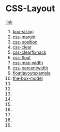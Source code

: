 # CSS-Layout
[link](http://learnlayout.com/)
1. [box-sizing](https://thuongphv2312.github.io/CSS-Layout/box-sizing/box-sizing)
2. [css-margin](https://thuongphv2312.github.io/CSS-Layout/css-margin/marginproperty)
3. [css-position](https://thuongphv2312.github.io/CSS-Layout/css-position/position)
4. [css-clear](https://thuongphv2312.github.io/CSS-Layout/css-clear/clear)
5. [css-clearfixhack](https://thuongphv2312.github.io/CSS-Layout/css-clearfixhack/clearfixhack)
6. [css-float](https://thuongphv2312.github.io/CSS-Layout/css-float/float)
7. [css-max-width](https://thuongphv2312.github.io/CSS-Layout/css-max-width/cssmax-width)
8. [css-percentwidth](https://thuongphv2312.github.io/CSS-Layout/css-percentwidth/percentwidth)
9. [floatlayoutexample](https://thuongphv2312.github.io/CSS-Layout/floatlayoutexample/floatlayoutexample)
10. [the-box-model](https://thuongphv2312.github.io/CSS-Layout/the-box-model/box-model)
11. [](https://thuongphv2312.github.io/CSS-Layout/)
12. [](https://thuongphv2312.github.io/CSS-Layout/)
13. [](https://thuongphv2312.github.io/CSS-Layout/)
14. [](https://thuongphv2312.github.io/CSS-Layout/)
15. [](https://thuongphv2312.github.io/CSS-Layout/)
16. [](https://thuongphv2312.github.io/CSS-Layout/)
17. [](https://thuongphv2312.github.io/CSS-Layout/)
18. [](https://thuongphv2312.github.io/CSS-Layout/)
19. [](https://thuongphv2312.github.io/CSS-Layout/)
